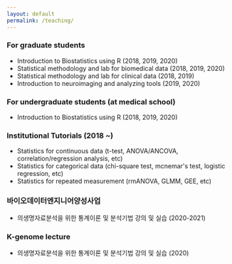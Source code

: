 ```yaml
---
layout: default
permalink: /teaching/
---
```


### For graduate students
* Introduction to Biostatistics using R (2018, 2019, 2020)  
* Statistical methodology and lab for biomedical data (2018, 2019, 2020) 
* Statistical methodology and lab for clinical data (2018, 2019)
* Introduction to neuroimaging and analyzing tools (2019, 2020)

### For undergraduate students (at medical school)
* Introduction to Biostatistics using R (2018, 2019, 2020)  

### Institutional Tutorials (2018 &#126;)
* Statistics for continuous data (t-test, ANOVA/ANCOVA, correlation/regression analysis, etc) 
* Statistics for categorical data (chi-square test, mcnemar's test, logistic regression, etc) 
* Statistics for repeated measurement (rmANOVA, GLMM, GEE, etc) 

### 바이오데이터엔지니어양성사업
* 의생명자료분석을 위한 통계이론 및 분석기법 강의 및 실습 (2020-2021)

### K-genome lecture 
* 의생명자료분석을 위한 통계이론 및 분석기법 강의 및 실습 (2020)


